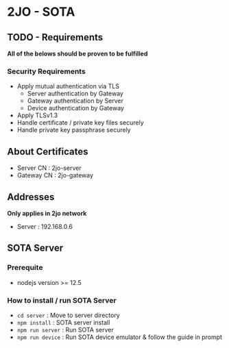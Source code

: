 # 2JO - SOTA

## TODO - Requirements

**All of the belows should be proven to be fulfilled**

### Security Requirements

- Apply mutual authentication via TLS
    - Server authentication by Gateway
    - Gateway authentication by Server
    - Device authentication by Gateway
- Apply TLSv1.3
- Handle certificate / private key files securely
- Handle private key passphrase securely

## About Certificates

- Server CN : 2jo-server
- Gateway CN : 2jo-gateway

## Addresses

**Only applies in 2jo network**

- Server : 192.168.0.6



## SOTA Server

### Prerequite

- nodejs version >= 12.5

### How to install / run SOTA Server

- `cd server` : Move to server directory
- `npm install` : SOTA server install
- `npm run server` : Run SOTA server
- `npm run device` : Run SOTA device emulator & follow the guide in prompt
